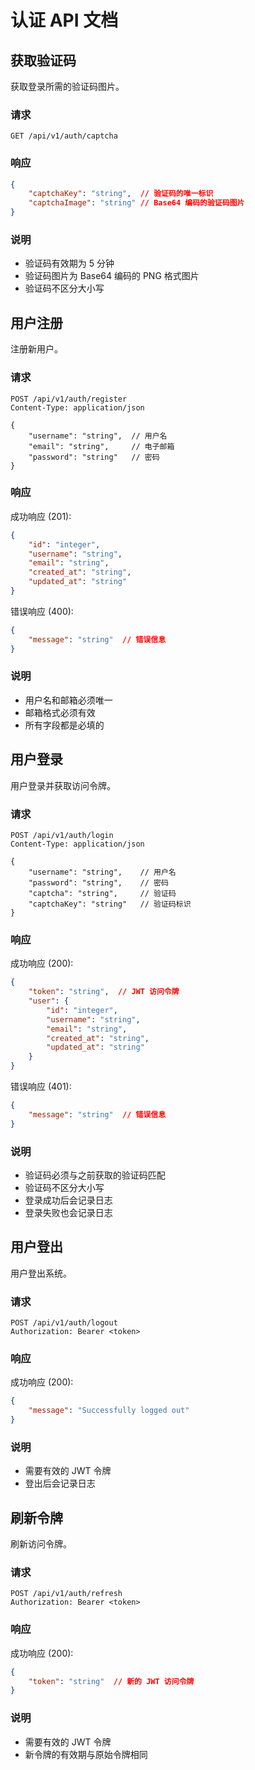 # 认证 API 文档

## 获取验证码

获取登录所需的验证码图片。

### 请求

```http
GET /api/v1/auth/captcha
```

### 响应

```json
{
    "captchaKey": "string",  // 验证码的唯一标识
    "captchaImage": "string" // Base64 编码的验证码图片
}
```

### 说明

- 验证码有效期为 5 分钟
- 验证码图片为 Base64 编码的 PNG 格式图片
- 验证码不区分大小写

## 用户注册

注册新用户。

### 请求

```http
POST /api/v1/auth/register
Content-Type: application/json

{
    "username": "string",  // 用户名
    "email": "string",     // 电子邮箱
    "password": "string"   // 密码
}
```

### 响应

成功响应 (201):
```json
{
    "id": "integer",
    "username": "string",
    "email": "string",
    "created_at": "string",
    "updated_at": "string"
}
```

错误响应 (400):
```json
{
    "message": "string"  // 错误信息
}
```

### 说明

- 用户名和邮箱必须唯一
- 邮箱格式必须有效
- 所有字段都是必填的

## 用户登录

用户登录并获取访问令牌。

### 请求

```http
POST /api/v1/auth/login
Content-Type: application/json

{
    "username": "string",    // 用户名
    "password": "string",    // 密码
    "captcha": "string",     // 验证码
    "captchaKey": "string"   // 验证码标识
}
```

### 响应

成功响应 (200):
```json
{
    "token": "string",  // JWT 访问令牌
    "user": {
        "id": "integer",
        "username": "string",
        "email": "string",
        "created_at": "string",
        "updated_at": "string"
    }
}
```

错误响应 (401):
```json
{
    "message": "string"  // 错误信息
}
```

### 说明

- 验证码必须与之前获取的验证码匹配
- 验证码不区分大小写
- 登录成功后会记录日志
- 登录失败也会记录日志

## 用户登出

用户登出系统。

### 请求

```http
POST /api/v1/auth/logout
Authorization: Bearer <token>
```

### 响应

成功响应 (200):
```json
{
    "message": "Successfully logged out"
}
```

### 说明

- 需要有效的 JWT 令牌
- 登出后会记录日志

## 刷新令牌

刷新访问令牌。

### 请求

```http
POST /api/v1/auth/refresh
Authorization: Bearer <token>
```

### 响应

成功响应 (200):
```json
{
    "token": "string"  // 新的 JWT 访问令牌
}
```

### 说明

- 需要有效的 JWT 令牌
- 新令牌的有效期与原始令牌相同 